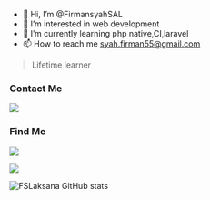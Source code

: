 - 👋 Hi, I’m @FirmansyahSAL
- 👀 I’m interested in web development
- 🌱 I’m currently learning php native,CI,laravel
- 📫 How to reach me syah.firman55@gmail.com

> Lifetime learner

### Contact Me
<a href="https://t.me/Fslaksana"><img src="https://img.shields.io/badge/-Telegram-0077B5?style=flat&logo=Telegram&logoColor=white"/></a>

### Find Me
<a href="https://www.linkedin.com/in/firmansyah-surwa-adi-laksono-627063153/"><img src="https://img.shields.io/badge/-LinkedIn-0077B5?style=flat&logo=Linkedin&logoColor=white"/></a>

<a href="https://twitter.com/Mynameiszerooo"><img src="https://img.shields.io/badge/-Twitter-0077B5?style=flat&logo=Twitter&logoColor=white"/></a>

![FSLaksana GitHub stats](https://github-readme-stats.vercel.app/api?username=FirmansyahSAL&include_all_commits=true&show_icons=true&title_color=fff&icon_color=79ff97&text_color=9f9f9f&bg_color=151515)

<!---
FirmansyahSAL/FirmansyahSAL is a ✨ special ✨ repository because its `README.md` (this file) appears on your GitHub profile.
You can click the Preview link to take a look at your changes.
--->
